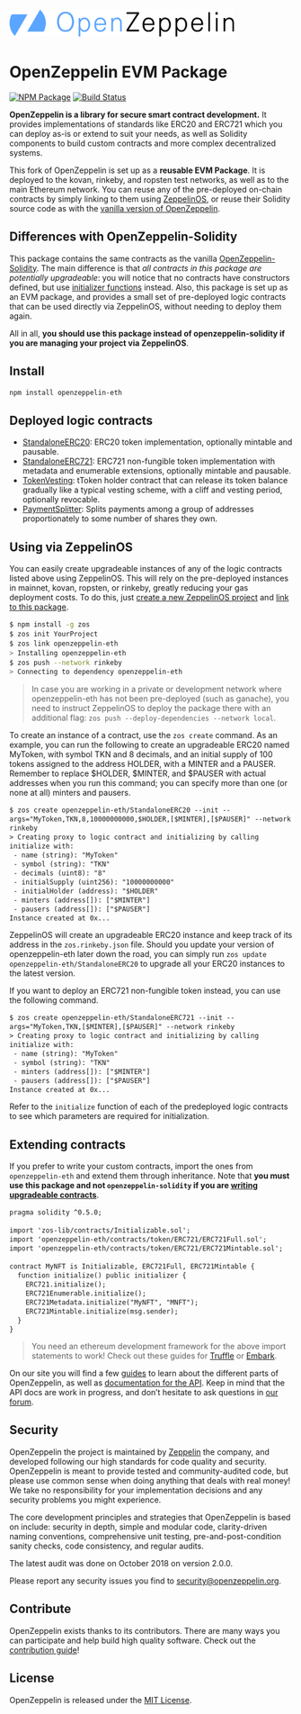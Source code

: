 # <img src="logo.png" alt="OpenZeppelin" width="400px">

# OpenZeppelin EVM Package

[![NPM Package](https://img.shields.io/npm/v/openzeppelin-eth.svg?style=flat-square)](https://www.npmjs.org/package/openzeppelin-eth)
[![Build Status](https://img.shields.io/travis/OpenZeppelin/openzeppelin-eth.svg?branch=master&style=flat-square)](https://travis-ci.org/OpenZeppelin/openzeppelin-eth)

**OpenZeppelin is a library for secure smart contract development.** It provides implementations of standards like ERC20 and ERC721 which you can deploy as-is or extend to suit your needs, as well as Solidity components to build custom contracts and more complex decentralized systems.

This fork of OpenZeppelin is set up as a **reusable EVM Package**. It is deployed to the kovan, rinkeby, and ropsten test networks, as well as to the main Ethereum network. You can reuse any of the pre-deployed on-chain contracts by simply linking to them using [ZeppelinOS](https://github.com/zeppelinos/zos), or reuse their Solidity source code as with the [vanilla version of OpenZeppelin](https://github.com/openZeppelin/Openzeppelin-solidity).

## Differences with OpenZeppelin-Solidity

This package contains the same contracts as the vanilla [OpenZeppelin-Solidity](https://github.com/openZeppelin/Openzeppelin-solidity). The main difference is that _all contracts in this package are potentially upgradeable_: you will notice that no contracts have constructors defined, but use [initializer functions](https://docs.zeppelinos.org/docs/writing_contracts.html#initializers) instead. Also, this package is set up as an EVM package, and provides a small set of pre-deployed logic contracts that can be used directly via ZeppelinOS, without needing to deploy them again.

All in all, **you should use this package instead of openzeppelin-solidity if you are managing your project via ZeppelinOS**.

## Install

```
npm install openzeppelin-eth
```

## Deployed logic contracts

- [StandaloneERC20](contracts/token/ERC20/StandaloneERC20.sol): ERC20 token implementation, optionally mintable and pausable.
- [StandaloneERC721](contracts/token/ERC721/StandaloneERC721.sol): ERC721 non-fungible token implementation with metadata and enumerable extensions, optionally mintable and pausable.
- [TokenVesting](contracts/drafts/TokenVesting.sol): tToken holder contract that can release its token balance gradually like a typical vesting scheme, with a cliff and vesting period, optionally revocable.
- [PaymentSplitter](contracts/payment/PaymentSplitter.sol): Splits payments among a group of addresses proportionately to some number of shares they own.

## Using via ZeppelinOS

You can easily create upgradeable instances of any of the logic contracts listed above using ZeppelinOS. This will rely on the pre-deployed instances in mainnet, kovan, ropsten, or rinkeby, greatly reducing your gas deployment costs. To do this, just [create a new ZeppelinOS project](https://docs.zeppelinos.org/docs/deploying.html) and [link to this package](https://docs.zeppelinos.org/docs/linking.html).

```bash
$ npm install -g zos
$ zos init YourProject
$ zos link openzeppelin-eth
> Installing openzeppelin-eth
$ zos push --network rinkeby
> Connecting to dependency openzeppelin-eth
```

> In case you are working in a private or development network where openzeppelin-eth has not been pre-deployed (such as ganache), you need to instruct ZeppelinOS to deploy the package there with an additional flag: `zos push --deploy-dependencies --network local`.

To create an instance of a contract, use the `zos create` command. As an example, you can run the following to create an upgradeable ERC20 named MyToken, with symbol TKN and 8 decimals, and an initial supply of 100 tokens assigned to the address HOLDER, with a MINTER and a PAUSER. Remember to replace $HOLDER, $MINTER, and $PAUSER with actual addresses when you run this command; you can specify more than one (or none at all) minters and pausers.

```
$ zos create openzeppelin-eth/StandaloneERC20 --init --args="MyToken,TKN,8,10000000000,$HOLDER,[$MINTER],[$PAUSER]" --network rinkeby
> Creating proxy to logic contract and initializing by calling initialize with: 
 - name (string): "MyToken"
 - symbol (string): "TKN"
 - decimals (uint8): "8"
 - initialSupply (uint256): "10000000000"
 - initialHolder (address): "$HOLDER"
 - minters (address[]): ["$MINTER"]
 - pausers (address[]): ["$PAUSER"]
Instance created at 0x...
```

ZeppelinOS will create an upgradeable ERC20 instance and keep track of its address in the `zos.rinkeby.json` file. Should you update your version of openzeppelin-eth later down the road, you can simply run `zos update openzeppelin-eth/StandaloneERC20` to upgrade all your ERC20 instances to the latest version.

If you want to deploy an ERC721 non-fungible token instead, you can use the following command.
```
$ zos create openzeppelin-eth/StandaloneERC721 --init --args="MyToken,TKN,[$MINTER],[$PAUSER]" --network rinkeby
> Creating proxy to logic contract and initializing by calling initialize with: 
 - name (string): "MyToken"
 - symbol (string): "TKN"
 - minters (address[]): ["$MINTER"]
 - pausers (address[]): ["$PAUSER"]
Instance created at 0x...
```

Refer to the `initialize` function of each of the predeployed logic contracts to see which parameters are required for initialization.

## Extending contracts

If you prefer to write your custom contracts, import the ones from `openzeppelin-eth` and extend them through inheritance. Note that **you must use this package and not `openzeppelin-solidity` if you are [writing upgradeable contracts](https://docs.zeppelinos.org/docs/writing_contracts.html)**.

```solidity
pragma solidity ^0.5.0;

import 'zos-lib/contracts/Initializable.sol';
import 'openzeppelin-eth/contracts/token/ERC721/ERC721Full.sol';
import 'openzeppelin-eth/contracts/token/ERC721/ERC721Mintable.sol';

contract MyNFT is Initializable, ERC721Full, ERC721Mintable {
  function initialize() public initializer {
    ERC721.initialize();
    ERC721Enumerable.initialize();
    ERC721Metadata.initialize("MyNFT", "MNFT");
    ERC721Mintable.initialize(msg.sender);
  }
}
```

> You need an ethereum development framework for the above import statements to work! Check out these guides for [Truffle] or [Embark].

On our site you will find a few [guides] to learn about the different parts of OpenZeppelin, as well as [documentation for the API][API docs]. Keep in mind that the API docs are work in progress, and don’t hesitate to ask questions in [our forum][forum].

## Security

OpenZeppelin the project is maintained by [Zeppelin] the company, and developed following our high standards for code quality and security. OpenZeppelin is meant to provide tested and community-audited code, but please use common sense when doing anything that deals with real money! We take no responsibility for your implementation decisions and any security problems you might experience.

The core development principles and strategies that OpenZeppelin is based on include: security in depth, simple and modular code, clarity-driven naming conventions, comprehensive unit testing, pre-and-post-condition sanity checks, code consistency, and regular audits.

The latest audit was done on October 2018 on version 2.0.0.

Please report any security issues you find to security@openzeppelin.org.

## Contribute

OpenZeppelin exists thanks to its contributors. There are many ways you can participate and help build high quality software. Check out the [contribution guide]!

## License

OpenZeppelin is released under the [MIT License](LICENSE).

[API docs]: https://docs.openzeppelin.org/v2.3.0/api/token/erc721
[guides]: https://docs.openzeppelin.org/v2.3.0/get-started
[forum]: https://forum.zeppelin.solutions
[Zeppelin]: https://zeppelin.solutions
[contribution guide]: CONTRIBUTING.md
[Truffle]: https://truffleframework.com/docs/truffle/quickstart
[Embark]: https://embark.status.im/docs/quick_start.html
